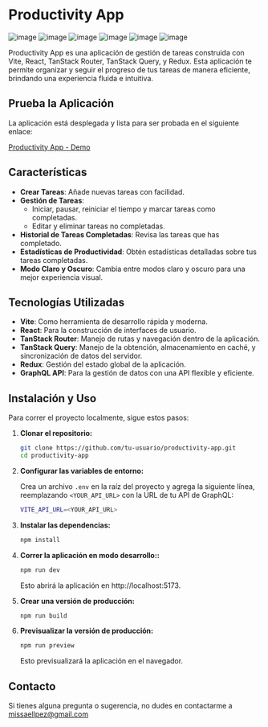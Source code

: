 # Productivity App

![image](https://img.shields.io/badge/Vite-B73BFE?style=for-the-badge&logo=vite&logoColor=FFD62E)
![image](https://img.shields.io/badge/React-20232A?style=for-the-badge&logo=react&logoColor=61DAFB)
![image](https://img.shields.io/badge/GraphQl-E10098?style=for-the-badge&logo=graphql&logoColor=white)
![image](https://img.shields.io/badge/Redux-593D88?style=for-the-badge&logo=redux&logoColor=white)
![image](https://img.shields.io/badge/React_Query-FF4154?style=for-the-badge&logo=ReactQuery&logoColor=white)
![image](https://img.shields.io/badge/React_Router-CA4245?style=for-the-badge&logo=react-router&logoColor=white)

Productivity App es una aplicación de gestión de tareas construida con Vite, React, TanStack Router, TanStack Query, y Redux. Esta aplicación te permite organizar y seguir el progreso de tus tareas de manera eficiente, brindando una experiencia fluida e intuitiva.

## Prueba la Aplicación

La aplicación está desplegada y lista para ser probada en el siguiente enlace:

[Productivity App - Demo](https://tusitio.com)

## Características

- **Crear Tareas**: Añade nuevas tareas con facilidad.
- **Gestión de Tareas**:
  - Iniciar, pausar, reiniciar el tiempo y marcar tareas como completadas.
  - Editar y eliminar tareas no completadas.
- **Historial de Tareas Completadas**: Revisa las tareas que has completado.
- **Estadísticas de Productividad**: Obtén estadísticas detalladas sobre tus tareas completadas.
- **Modo Claro y Oscuro**: Cambia entre modos claro y oscuro para una mejor experiencia visual.

## Tecnologías Utilizadas

- **Vite**: Como herramienta de desarrollo rápida y moderna.
- **React**: Para la construcción de interfaces de usuario.
- **TanStack Router**: Manejo de rutas y navegación dentro de la aplicación.
- **TanStack Query**: Manejo de la obtención, almacenamiento en caché, y sincronización de datos del servidor.
- **Redux**: Gestión del estado global de la aplicación.
- **GraphQL API**: Para la gestión de datos con una API flexible y eficiente.

## Instalación y Uso

Para correr el proyecto localmente, sigue estos pasos:

1. **Clonar el repositorio:**

   ```bash
   git clone https://github.com/tu-usuario/productivity-app.git
   cd productivity-app
   ```

2. **Configurar las variables de entorno:**

   Crea un archivo `.env` en la raíz del proyecto y agrega la siguiente línea, reemplazando `<YOUR_API_URL>` con la URL de tu API de GraphQL:

   ```bash
   VITE_API_URL=<YOUR_API_URL>
   ```

3. **Instalar las dependencias:**

   ```bash
   npm install
   ```

4. **Correr la aplicación en modo desarrollo::**

   ```bash
   npm run dev
   ```

   Esto abrirá la aplicación en http://localhost:5173.

5. **Crear una versión de producción:**

   ```bash
   npm run build
   ```

6. **Previsualizar la versión de producción:**

   ```bash
   npm run preview
   ```

   Esto previsualizará la aplicación en el navegador.

## Contacto

Si tienes alguna pregunta o sugerencia, no dudes en contactarme a missaellpez@gmail.com
